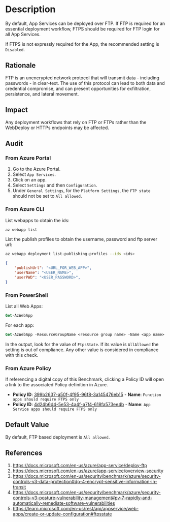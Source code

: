 # Description

By default, App Services can be deployed over FTP. If FTP is required for an essential deployment workflow, FTPS should be required for FTP login for all App Services.

If FTPS is not expressly required for the App, the recommended setting is `Disabled`.

## Rationale

FTP is an unencrypted network protocol that will transmit data - including passwords - in clear-text. The use of this protocol can lead to both data and credential compromise, and can present opportunities for exfiltration, persistence, and lateral movement.

## Impact

Any deployment workflows that rely on FTP or FTPs rather than the WebDeploy or HTTPs endpoints may be affected.

## Audit

### From Azure Portal

1. Go to the Azure Portal.
2. Select `App Services`.
3. Click on an app.
4. Select `Settings` and then `Configuration`.
5. Under `General Settings`, for the `Platform Settings`, the `FTP state` should not be set to `All allowed`.

### From Azure CLI

List webapps to obtain the ids:

```sh
az webapp list
```

List the publish profiles to obtain the username, password and ftp server url:

```sh
az webapp deployment list-publishing-profiles --ids <ids>
```

```json
{ 
    "publishUrl": "<URL_FOR_WEB_APP>", 
    "userName": "<USER_NAME>", 
    "userPWD": "<USER_PASSWORD>", 
}
```

### From PowerShell

List all Web Apps:

```ps
Get-AzWebApp
```

For each app:

```ps
Get-AzWebApp -ResourceGroupName <resource group name> -Name <app name> | Select-Object -ExpandProperty SiteConfig
```

In the output, look for the value of `FtpsState`. If its value is `AllAllowed` the setting is out of compliance. Any other value is considered in compliance with this check.

### From Azure Policy

If referencing a digital copy of this Benchmark, clicking a Policy ID will open a link to the associated Policy definition in Azure.

- **Policy ID**: [399b2637-a50f-4f95-96f8-3a145476eb15](https://portal.azure.com/#view/Microsoft_Azure_Policy/PolicyDetailBlade/definitionId/%2Fproviders%2FMicrosoft.Authorization%2FpolicyDefinitions%2F399b2637-a50f-4f95-96f8-3a145476eb15) - **Name**: `Function apps should require FTPS only`
- **Policy ID**: [4d24b6d4-5e53-4a4f-a7f4-618fa573ee4b](https://portal.azure.com/#view/Microsoft_Azure_Policy/PolicyDetailBlade/definitionId/%2Fproviders%2FMicrosoft.Authorization%2FpolicyDefinitions%2F4d24b6d4-5e53-4a4f-a7f4-618fa573ee4b) - **Name**: `App Service apps should require FTPS only`

## Default Value

By default, FTP based deployment is `All allowed`.

## References

1. <https://docs.microsoft.com/en-us/azure/app-service/deploy-ftp>
2. <https://docs.microsoft.com/en-us/azure/app-service/overview-security>
3. <https://docs.microsoft.com/en-us/security/benchmark/azure/security-controls-v3-data-protection#dp-4-encrypt-sensitive-information-in-transit>
4. <https://docs.microsoft.com/en-us/security/benchmark/azure/security-controls-v3-posture-vulnerability-management#pv-7-rapidly-and-automatically-remediate-software-vulnerabilities>
5. <https://learn.microsoft.com/en-us/rest/api/appservice/web-apps/create-or-update-configuration#ftpsstate>
